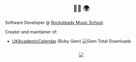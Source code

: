 <h2 align="center">👋🏼 🌍</h2>

<p>Software Developer @ <a href="https://www.rocksteadymusicschool.com" target="_blank">Rocksteady Music School</a>.</p>

<p>Creator and maintainer of:</p>

- <a href="https://github.com/m-smiff/uk_academic_calendar" target="_blank">UKAcademicCalendar</a> (Ruby Gem) ![Gem Total Downloads](https://img.shields.io/gem/dt/uk_academic_calendar?link=https%3A%2F%2Frubygems.org%2Fgems%2Fuk_academic_calendar)


<h2 align="center"><img src="https://media.giphy.com/media/v1.Y2lkPTc5MGI3NjExNjk5M3EyY2Myb2gzeHk5dWQwc3FiYXU2a2F3aWo5bDB2NjZ2Y3U1NiZlcD12MV9pbnRlcm5hbF9naWZfYnlfaWQmY3Q9Zw/TJBbXQooivUNq/giphy.gif" /></h2>
